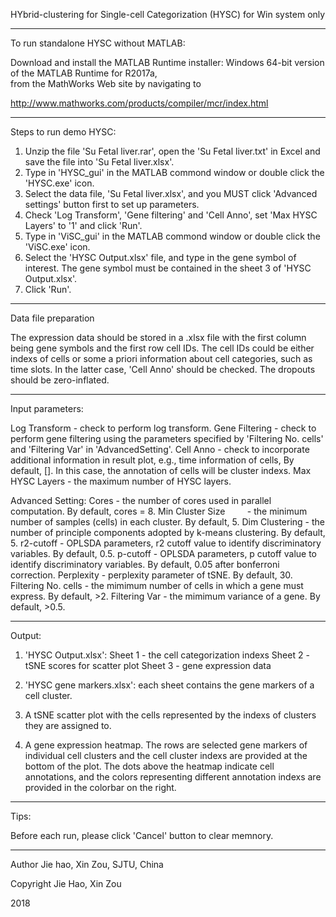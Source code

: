 HYbrid-clustering for Single-cell Categorization (HYSC) for Win system only

---------------------------------------------------------------------------------------------------------
To run standalone HYSC without MATLAB:

Download and install the MATLAB Runtime installer: Windows 64-bit version of the MATLAB Runtime for R2017a,  
from the MathWorks Web site by navigating to

   http://www.mathworks.com/products/compiler/mcr/index.html


---------------------------------------------------------------------------------------------------------
Steps to run demo HYSC:
1)  Unzip the file 'Su Fetal liver.rar', open the 'Su Fetal liver.txt' in Excel and save the file into 'Su Fetal liver.xlsx'.
2)  Type in 'HYSC_gui' in the MATLAB commond window or double click the 'HYSC.exe' icon.
3)  Select the data file, 'Su Fetal liver.xlsx', and you MUST click 'Advanced settings' button first to set up parameters.
4)  Check 'Log Transform', 'Gene filtering' and 'Cell Anno', set 'Max HYSC Layers' to '1' and click 'Run'.
5)  Type in 'ViSC_gui' in the MATLAB commond window or double click the 'ViSC.exe' icon.
6)  Select the 'HYSC Output.xlsx' file, and type in the gene symbol of interest. The gene symbol must be contained in the sheet 3 of 'HYSC Output.xlsx'.
7)  Click 'Run'.

---------------------------------------------------------------------------------------------------------
Data file preparation

The expression data should be stored in a .xlsx file with the first column being gene symbols and the first row cell IDs. 
The cell IDs could be either indexs of cells or some a priori information about cell categories, such as time slots. In the latter case, 'Cell Anno' should be checked.
The dropouts should be zero-inflated.

---------------------------------------------------------------------------------------------------------
Input parameters:

Log Transform            - check to perform log transform.
Gene Filtering           - check to perform gene filtering using the parameters specified by 'Filtering No. cells' and 'Filtering Var' in 'AdvancedSetting'.
Cell Anno                - check to incorporate additional information in result plot, e.g., time information of cells, 
                           By default, []. In this case, the annotation of cells will be cluster indexs.
Max HYSC Layers          - the maximum number of HYSC layers.

Advanced Setting:
Cores                    - the number of cores used in parallel computation. By default, cores = 8.
Min Cluster Size         - the minimum number of samples (cells) in each cluster. By default, 5.
Dim Clustering           - the number of principle components adopted by k-means clustering. By default, 5.
r2-cutoff                - OPLSDA parameters, r2 cutoff value to identify discriminatory variables. By default, 0.5.
p-cutoff                 - OPLSDA parameters, p cutoff value to identify discriminatory variables. By default, 0.05 after bonferroni correction.
Perplexity               - perplexity parameter of tSNE. By default, 30.
Filtering No. cells      - the mimimum number of cells in which a gene must express. By default, >2.
Filtering Var            - the mimimum variance of a gene. By default, >0.5.

---------------------------------------------------------------------------------------------------------
Output:
1) 'HYSC Output.xlsx':
Sheet 1 - the cell categorization indexs
Sheet 2 - tSNE scores for scatter plot
Sheet 3 - gene expression data

2) 'HYSC gene markers.xlsx': each sheet contains the gene markers of a cell cluster.

3) A tSNE scatter plot with the cells represented by the indexs of clusters they are assigned to.

4) A gene expression heatmap. The rows are selected gene markers of individual cell clusters and the cell cluster indexs are provided at the bottom of the plot.
The dots above the heatmap indicate cell annotations, and the colors representing different annotation indexs are provided in the colorbar on the right.

---------------------------------------------------------------------------------------------------------
Tips:

Before each run, please click 'Cancel' button to clear memnory.

---------------------------------------------------------------------------------------------------------


Author Jie hao, Xin Zou, SJTU, China

Copyright Jie Hao, Xin Zou

2018
